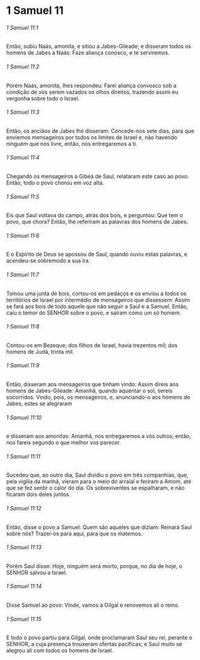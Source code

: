 # 1 Samuel 11

###### 1 Samuel 11:1

Então, subiu Naás, amonita, e sitiou a Jabes-Gileade; e disseram todos os homens de Jabes a Naás: Faze aliança conosco, e te serviremos.

###### 1 Samuel 11:2

Porém Naás, amonita, lhes respondeu: Farei aliança convosco sob a condição de vos serem vazados os olhos direitos, trazendo assim eu vergonha sobre todo o Israel.

###### 1 Samuel 11:3

Então, os anciãos de Jabes lhe disseram: Concede-nos sete dias, para que enviemos mensageiros por todos os limites de Israel e, não havendo ninguém que nos livre, então, nos entregaremos a ti.

###### 1 Samuel 11:4

Chegando os mensageiros a Gibeá de Saul, relataram este caso ao povo. Então, todo o povo chorou em voz alta.

###### 1 Samuel 11:5

Eis que Saul voltava do campo, atrás dos bois, e perguntou: Que tem o povo, que chora? Então, lhe referiram as palavras dos homens de Jabes.

###### 1 Samuel 11:6

E o Espírito de Deus se apossou de Saul, quando ouviu estas palavras, e acendeu-se sobremodo a sua ira.

###### 1 Samuel 11:7

Tomou uma junta de bois, cortou-os em pedaços e os enviou a todos os territórios de Israel por intermédio de mensageiros que dissessem: Assim se fará aos bois de todo aquele que não seguir a Saul e a Samuel. Então, caiu o temor do SENHOR sobre o povo, e saíram como um só homem.

###### 1 Samuel 11:8

Contou-os em Bezeque; dos filhos de Israel, havia trezentos mil; dos homens de Judá, trinta mil.

###### 1 Samuel 11:9

Então, disseram aos mensageiros que tinham vindo: Assim direis aos homens de Jabes-Gileade: Amanhã, quando aquentar o sol, sereis socorridos. Vindo, pois, os mensageiros, e, anunciando-o aos homens de Jabes, estes se alegraram

###### 1 Samuel 11:10

e disseram aos amonitas: Amanhã, nos entregaremos a vós outros; então, nos fareis segundo o que melhor vos parecer.

###### 1 Samuel 11:11

Sucedeu que, ao outro dia, Saul dividiu o povo em três companhias, que, pela vigília da manhã, vieram para o meio do arraial e feriram a Amom, até que se fez sentir o calor do dia. Os sobreviventes se espalharam, e não ficaram dois deles juntos.

###### 1 Samuel 11:12

Então, disse o povo a Samuel: Quem são aqueles que diziam: Reinará Saul sobre nós? Trazei-os para aqui, para que os matemos.

###### 1 Samuel 11:13

Porém Saul disse: Hoje, ninguém será morto, porque, no dia de hoje, o SENHOR salvou a Israel.

###### 1 Samuel 11:14

Disse Samuel ao povo: Vinde, vamos a Gilgal e renovemos ali o reino.

###### 1 Samuel 11:15

E todo o povo partiu para Gilgal, onde proclamaram Saul seu rei, perante o SENHOR, a cuja presença trouxeram ofertas pacíficas; e Saul muito se alegrou ali com todos os homens de Israel.

